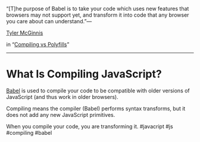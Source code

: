 “[T]he purpose of Babel is to take your code which uses new features that browsers may not support yet, and transform it into code that any browser you care about can understand.”—

[Tyler McGinnis](https://medium.com/u/c52389e3ee63?source=post_page-----6bbc5707a253--------------------------------)

in “[Compiling vs Polyfills](https://tylermcginnis.com/compiling-polyfills/)”
***
# What Is Compiling JavaScript?

[Babel](https://babeljs.io/) is used to compile your code to be compatible with older versions of JavaScript (and thus work in older browsers).

Compiling means the compiler (Babel) performs syntax transforms, but it does not add any new JavaScript primitives.

When you compile your code, you are transforming it.
#javacript #js #compiling #babel